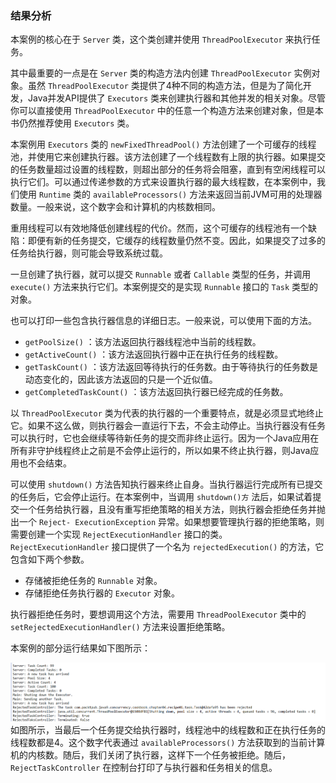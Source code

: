 ### 结果分析

本案例的核心在于 `Server` 类，这个类创建并使用 `ThreadPoolExecutor` 来执行任务。

其中最重要的一点是在 `Server` 类的构造方法内创建 `ThreadPoolExecutor` 实例对象。虽然 `ThreadPoolExecutor` 类提供了4种不同的构造方法，但是为了简化开发，Java并发API提供了 `Executors` 类来创建执行器和其他并发的相关对象。尽管你可以直接使用 `ThreadPoolExecutor` 中的任意一个构造方法来创建对象，但是本书仍然推荐使用 `Executors` 类。

本案例用 `Executors` 类的 `newFixedThreadPool()` 方法创建了一个可缓存的线程池，并使用它来创建执行器。该方法创建了一个线程数有上限的执行器。如果提交的任务数量超过设置的线程数，则超出部分的任务将会阻塞，直到有空闲线程可以执行它们。可以通过传递参数的方式来设置执行器的最大线程数，在本案例中，我们使用 `Runtime` 类的 `availableProcessors()` 方法来返回当前JVM可用的处理器数量。一般来说，这个数字会和计算机的内核数相同。

重用线程可以有效地降低创建线程的代价。然而，这个可缓存的线程池有一个缺陷：即便有新的任务提交，它缓存的线程数量仍然不变。因此，如果提交了过多的任务给执行器，则可能会导致系统过载。

一旦创建了执行器，就可以提交 `Runnable` 或者 `Callable` 类型的任务，并调用 `execute()` 方法来执行它们。本案例提交的是实现 `Runnable` 接口的 `Task` 类型的对象。

也可以打印一些包含执行器信息的详细日志。一般来说，可以使用下面的方法。

+ `getPoolSize()` ：该方法返回执行器线程池中当前的线程数。
+ `getActiveCount()` ：该方法返回执行器中正在执行任务的线程数。
+ `getTaskCount()` ：该方法返回等待执行的任务数。由于等待执行的任务数是动态变化的，因此该方法返回的只是一个近似值。
+ `getCompletedTaskCount()` ：该方法返回执行器已经完成的任务数。

以 `ThreadPoolExecutor` 类为代表的执行器的一个重要特点，就是必须显式地终止它。如果不这么做，则执行器会一直运行下去，不会主动停止。当执行器没有任务可以执行时，它也会继续等待新任务的提交而非终止运行。因为一个Java应用在所有非守护线程终止之前是不会停止运行的，所以如果不终止执行器，则Java应用也不会结束。

可以使用 `shutdown()` 方法告知执行器来终止自身。当执行器运行完成所有已提交的任务后，它会停止运行。在本案例中，当调用 `shutdown()方` 法后，如果试着提交一个任务给执行器，且没有重写拒绝策略的相关方法，则执行器会拒绝任务并抛出一个 `Reject- ExecutionException` 异常。如果想要管理执行器的拒绝策略，则需要创建一个实现 `RejectExecutionHandler` 接口的类。 `RejectExecutionHandler` 接口提供了一个名为 `rejectedExecution()` 的方法，它包含如下两个参数。

+ 存储被拒绝任务的 `Runnable` 对象。
+ 存储拒绝任务执行器的 `Executor` 对象。

执行器拒绝任务时，要想调用这个方法，需要用 `ThreadPoolExecutor` 类中的 `setRejectedExecutionHandler()` 方法来设置拒绝策略。

本案例的部分运行结果如下图所示：

![33.png](../images/33.png)
如图所示，当最后一个任务提交给执行器时，线程池中的线程数和正在执行任务的线程数都是4。这个数字代表通过 `availableProcessors()` 方法获取到的当前计算机的内核数。随后，我们关闭了执行器，这样下一个任务被拒绝。随后， `RejectTaskController` 在控制台打印了与执行器和任务相关的信息。

